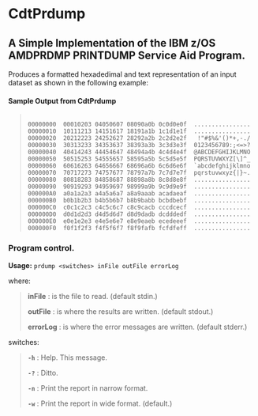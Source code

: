 # CdtPrdump

## A Simple Implementation of the IBM z/OS AMDPRDMP PRINTDUMP Service Aid Program.

Produces a formatted hexadedimal and text representation of an input dataset as shown in the following example:

#### Sample Output from CdtPrdump

> ```
>
> 00000000  00010203 04050607 08090a0b 0c0d0e0f  ................
> 00000010  10111213 14151617 18191a1b 1c1d1e1f  ................
> 00000020  20212223 24252627 28292a2b 2c2d2e2f   !"#$%&'()*+,-./
> 00000030  30313233 34353637 38393a3b 3c3d3e3f  0123456789:;<=>?
> 00000040  40414243 44454647 48494a4b 4c4d4e4f  @ABCDEFGHIJKLMNO
> 00000050  50515253 54555657 58595a5b 5c5d5e5f  PQRSTUVWXYZ[\]^_
> 00000060  60616263 64656667 68696a6b 6c6d6e6f  `abcdefghijklmno
> 00000070  70717273 74757677 78797a7b 7c7d7e7f  pqrstuvwxyz{|}~.
> 00000080  80818283 84858687 88898a8b 8c8d8e8f  ................
> 00000090  90919293 94959697 98999a9b 9c9d9e9f  ................
> 000000A0  a0a1a2a3 a4a5a6a7 a8a9aaab acadaeaf  ................
> 000000B0  b0b1b2b3 b4b5b6b7 b8b9babb bcbdbebf  ................
> 000000C0  c0c1c2c3 c4c5c6c7 c8c9cacb cccdcecf  ................
> 000000D0  d0d1d2d3 d4d5d6d7 d8d9dadb dcdddedf  ................
> 000000E0  e0e1e2e3 e4e5e6e7 e8e9eaeb ecedeeef  ................
> 000000F0  f0f1f2f3 f4f5f6f7 f8f9fafb fcfdfeff  ................
>
> ```

### Program control.

**Usage:**  `prdump <switches> inFile outFile errorLog`

where:

> **inFile**
> : is the file to read.  (default stdin.)
>
> **outFile**
> : is where the results are written.  (default stdout.)
>
> **errorLog**
> : is where the error messages are written.  (default stderr.)
>

switches:
> **`-h`**
> :  Help.  This message.
>
> **`-?`**
> : Ditto.
>
> **`-n`**
> : Print the report in narrow format.
>
> **`-w`**
> : Print the report in wide format.  (default.)
>  
